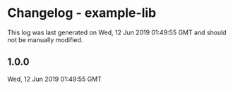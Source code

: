 # Changelog - example-lib

This log was last generated on Wed, 12 Jun 2019 01:49:55 GMT and should not be manually modified.

## 1.0.0
Wed, 12 Jun 2019 01:49:55 GMT
